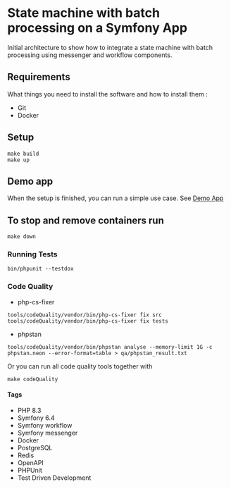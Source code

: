 # State machine with batch processing on a Symfony App
Initial architecture to show how to integrate a state machine with batch processing using messenger and workflow components.


## Requirements
What things you need to install the software and how to install them : 
* Git
* Docker

## Setup
```
make build
make up
```

## Demo app
When the setup is finished, you can run a simple use case. See [Demo App](docs/demo.md)

## To stop and remove containers run
```
make down
```

### Running Tests
```
bin/phpunit --testdox 
```

### Code Quality

* php-cs-fixer
```
tools/codeQuality/vendor/bin/php-cs-fixer fix src
tools/codeQuality/vendor/bin/php-cs-fixer fix tests
```
* phpstan
```
tools/codeQuality/vendor/bin/phpstan analyse --memory-limit 1G -c phpstan.neon --error-format=table > qa/phpstan_result.txt

```

Or you can run all code quality tools together with
```
make codeQuality
```

#### Tags
* PHP 8.3
* Symfony 6.4
* Symfony workflow
* Symfony messenger
* Docker
* PostgreSQL
* Redis
* OpenAPI
* PHPUnit
* Test Driven Development

